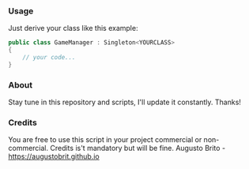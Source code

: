 ### Usage
Just derive your class like this example:


```csharp
public class GameManager : Singleton<YOURCLASS>
{
	// your code...	
}
```

### About
Stay tune in this repository and scripts, I'll update it constantly. Thanks! 

### Credits
You are free to use this script in your project commercial or non-commercial. Credits is't mandatory but will be fine.
Augusto Brito - https://augustobrit.github.io
